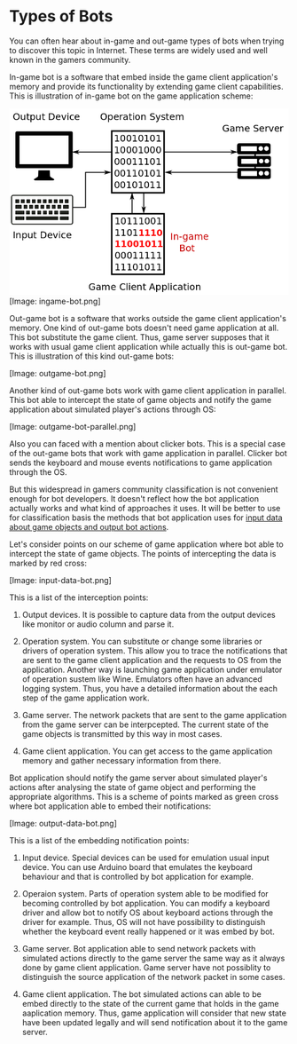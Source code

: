 # Types of Bots

You can often hear about in-game and out-game types of bots when trying to discover this topic in Internet. These terms are widely used and well known in the gamers community.

In-game bot is a software that embed inside the game client application's memory and provide its functionality by extending game client capabilities. This is illustration of in-game bot on the game application scheme:

![In-game Bot Scheme](ingame-bot.png)
[Image: ingame-bot.png]

Out-game bot is a software that works outside the game client application's memory. One kind of out-game bots doesn't need game application at all. This bot substitute the game client. Thus, game server supposes that it works with usual game client application while actually this is out-game bot. This is illustration of this kind out-game bots:

[Image: outgame-bot.png]

Another kind of out-game bots work with game client application in parallel. This bot able to intercept the state of game objects and notify the game application about simulated player's actions through OS:

[Image: outgame-bot-parallel.png]

Also you can faced with a mention about clicker bots. This is a special case of the out-game bots that work with game application in parallel. Clicker bot sends the keyboard and mouse events notifications to game application through the OS.

But this widespread in gamers community classification is not convenient enough for bot developers. It doesn't reflect how the bot application actually works and what kind of approaches it uses. It will be better to use for classification basis the methods that bot application uses for [input data about game objects and output bot actions](http://stackoverflow.com/questions/2741040/video-game-bots).

Let's consider points on our scheme of game application where bot able to intercept the state of game objects. The points of intercepting the data is marked by red cross:

[Image: input-data-bot.png]

This is a list of the interception points:

1. Output devices. It is possible to capture data from the output devices like monitor or audio column and parse it.

2. Operation system. You can substitute or change some libraries or drivers of operation system. This allow you to trace the notifications that are sent to the game client application and the requests to OS from the application. Another way is launching game application under emulator of operation sustem like Wine. Emulators often have an advanced logging system. Thus, you have a detailed information about the each step of the game application work.

3. Game server. The network packets that are sent to the game application from the game server can be interpcepted. The current state of the game objects is transmitted by this way in most cases.

4. Game client application. You can get access to the game application memory and gather necessary information from there.

Bot application should notify the game server about simulated player's actions after analysing the state of game object and performing the appropriate algorithms. This is a scheme of points marked as green cross where bot application able to embed their notifications:

[Image: output-data-bot.png]

This is a list of the embedding notification points:

1. Input device. Special devices can be used for emulation usual input device. You can use Arduino board that emulates the keyboard behaviour and that is controlled by bot application for example.

2. Operaion system. Parts of operation system able to be modified for becoming controlled by bot application. You can modify a keyboard driver and allow bot to notify OS about keyboard actions through the driver for example. Thus, OS will not have possibility to distinguish whether the keyboard event really happened or it was embed by bot.

3. Game server. Bot application able to send network packets with simulated actions directly to the game server the same way as it always done by game client application. Game server have not possiblity to distinguish the source application of the network packet in some cases.

4. Game client application. The bot simulated actions can able to be embed directly to the state of the current game that holds in the game aaplication memory. Thus, game application will consider that new state have been updated legally and will send notification about it to the game server.
